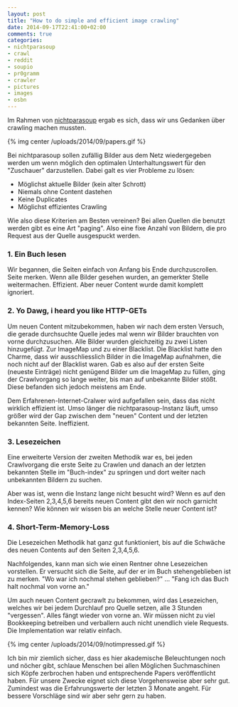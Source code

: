 ```yaml
---
layout: post
title: "How to do simple and efficient image crawling"
date: 2014-09-17T22:41:00+02:00
comments: true
categories:
- nichtparasoup
- crawl
- reddit
- soupio
- pr0gramm
- crawler
- pictures
- images
- osbn
---
```


Im Rahmen von [nichtparasoup](http://github.com/k4cg/nichtparasoup) ergab es sich,
dass wir uns Gedanken über crawling machen mussten.

{% img center /uploads/2014/09/papers.gif %}

Bei nichtparasoup sollen zufällig Bilder aus dem Netz wiedergegeben werden um wenn möglich den
optimalen Unterhaltungswert für den "Zuschauer" darzustellen. Dabei galt es vier Probleme zu lösen:

* Möglichst aktuelle Bilder (kein alter Schrott)
* Niemals ohne Content dastehen
* Keine Duplicates
* Möglichst effizientes Crawling

Wie also diese Kriterien am Besten vereinen?
Bei allen Quellen die benutzt werden gibt es eine Art "paging". Also eine fixe Anzahl von Bildern,
die pro Request aus der Quelle ausgespuckt werden.

### 1. Ein Buch lesen

Wir begannen, die Seiten einfach von Anfang bis Ende durchzuscrollen. Seite merken. Wenn alle Bilder gesehen wurden,
an gemerkter Stelle weitermachen. Effizient. Aber neuer Content wurde damit komplett ignoriert.

### 2. Yo Dawg, i heard you like HTTP-GETs

Um neuen Content mitzubekommen, haben wir nach dem ersten Versuch, die gerade durchsuchte Quelle jedes mal wenn wir Bilder
brauchten von vorne durchzusuchen. Alle Bilder wurden gleichzeitig zu zwei Listen hinzugefügt. Zur ImageMap und zu einer Blacklist.
Die Blacklist hatte den Charme, dass wir ausschliesslich Bilder in die ImageMap aufnahmen, die noch nicht auf der Blacklist waren.
Gab es also auf der ersten Seite (neueste Einträge) nicht genügend Bilder um die ImageMap zu füllen, ging der Crawlvorgang so lange weiter,
bis man auf unbekannte Bilder stößt. Diese befanden sich jedoch meistens am Ende.

Dem Erfahrenen-Internet-Cralwer wird aufgefallen sein, dass das nicht wirklich effizient ist.
Umso länger die nichtparasoup-Instanz läuft, umso größer wird der Gap zwischen dem "neuen" Content und der letzten bekannten Seite. Ineffizient.

### 3. Lesezeichen

Eine erweiterte Version der zweiten Methodik war es, bei jeden Crawlvorgang die erste Seite zu Crawlen und danach an der letzten
bekannten Stelle im "Buch-index" zu springen und dort weiter nach unbekannten Bildern zu suchen.

Aber was ist, wenn die Instanz lange nicht besucht wird? Wenn es auf den Index-Seiten 2,3,4,5,6 bereits neuen Content gibt den wir noch
garnicht kennen? Wie können wir wissen bis an welche Stelle neuer Content ist?

### 4. Short-Term-Memory-Loss

Die Lesezeichen Methodik hat ganz gut funktioniert, bis auf die Schwäche des neuen Contents auf den Seiten 2,3,4,5,6.

Nachfolgendes, kann man sich wie einen Rentner ohne Lesezeichen vorstellen. Er versucht sich die Seite, auf der er im
Buch stehengeblieben ist zu merken. "Wo war ich nochmal stehen geblieben?" ... "Fang ich das Buch halt nochmal von vorne an."

Um auch neuen Content gecrawlt zu bekommen, wird das Lesezeichen, welches wir bei jedem Durchlauf pro Quelle setzen, alle
3 Stunden "vergessen". Alles fängt wieder von vorne an. Wir müssen nicht zu viel Bookkeeping betreiben und verballern auch nicht
unendlich viele Requests. Die Implementation war relativ einfach.

{% img center /uploads/2014/09/notimpressed.gif %}

Ich bin mir ziemlich sicher, dass es hier akademische Beleuchtungen noch und nöcher gibt, schlaue Menschen bei allen
Möglichen Suchmaschinen sich Köpfe zerbrochen haben und entsprechende Papers veröffentlicht haben. Für unsere Zwecke
eignet sich diese Vorgehensweise aber sehr gut. Zumindest was die Erfahrungswerte der letzten 3 Monate angeht. Für bessere
Vorschläge sind wir aber sehr gern zu haben.

